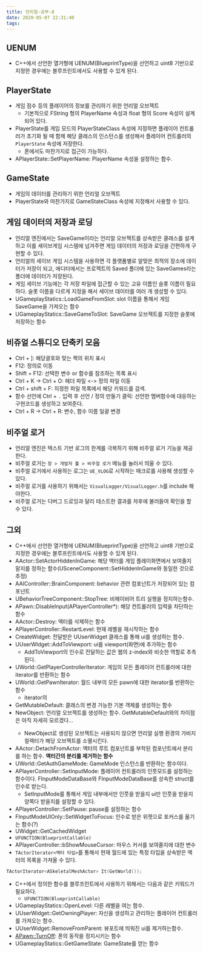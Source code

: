 ```yaml
---
title: 언리얼-공부-8
date: 2020-05-07 22:31:40
tags:
---
```


## UENUM
- C++에서 선언한 열거형에 UENUM(BlueprintType)을 선언하고 uint8 기반으로 지정한 경우에는 블루프린트에서도 사용할 수 있게 된다.

## PlayerState
- 게임 점수 등의 플레이어의 정보를 관리하기 위한 언리얼 오브젝트
	- 기본적으로 FString 형의 PlayerName 속성과 float 형의 Score 속성이 설계되어 있다.
- PlayerState를 게임 모드의 PlayerStateClass 속성에 지정하면 플레이어 컨트롤러가 초기화 될 때 함께 해당 클래스의 인스턴스를 생성해서 플레이어 컨트롤러의 `PlayerState` 속성에 저장한다.
	- 폰에서도 마찬가지로 접근이 가능하다.
- APlayerState::SetPlayerName: PlayerName 속성을 설정하는 함수.

## GameState
- 게임의 데이터를 관리하기 위한 언리얼 오브젝트
- PlayerState와 마찬가지로 GameStateClass 속성에 지정해서 사용할 수 있다.

## 게임 데이터의 저장과 로딩
- 언리얼 엔진에서는 SaveGame이라는 언리얼 오브젝트를 상속받은 클래스를 설계하고 이를 세이브게임 시스템에 넘겨주면 게임 데이터의 저장과 로딩을 간편하게 구현할 수 있다.
- 언리얼의 세이브 게임 시스템을 사용하면 각 플랫폼별로 알맞은 최적의 장소에 데이터가 저장이 되고, 에디터에서는 프로젝트의 Saved 폴더에 있는 SaveGames라는 폴더에 데이터가 저장된다.
- 게임 세이브 기능에는 각 저장 파일에 접근할 수 있는 고유 이름인 슬롯 이름이 필요하다. 슬롯 이름을 다르게 지정을 해서 세이브 데이터를 여러 개 생성할 수 있다.
- UGameplayStatics::LoadGameFromSlot: slot 이름을 통해서 게임 SaveGame을 가져오는 함수
- UGameplayStatics::SaveGameToSlot: SaveGame 오브젝트를 지정한 슬롯에 저장하는 함수

## 비쥬얼 스튜디오 단축키 모음
- Ctrl + ]: 해당괄호와 맞는 짝의 위치 표시
- F12: 정의로 이동
- Shift + F12: 선택한 변수 or 함수를 참조하는 목록 표시
- Ctrl + K -> Ctrl + O: 헤더 파일 <-> 정의 파일 이동
- Ctrl + shift + F: 지정한 파일 목록에서 해당 키워드를 검색.
- 함수 선언에 Ctrl + `.` 입력 후 선언 / 정의 만들기 클릭: 선언한 멤버함수에 대응하는 구현코드를 생성하고 보여준다.
- Ctrl + R -> Ctrl + R: 변수, 함수 이름 일괄 변경

## 비주얼 로거
- 언리얼 엔진은 텍스트 기반 로그의 한계를 극복하기 위해 비주얼 로거 기능을 제공한다.
- 비주얼 로거는 `창 > 개발자 툴 > 비주얼 로거` 메뉴를 눌러서 띄울 수 있다.
- 비주얼 로거에서 사용하는 로그는 `UE_VLOG`로 시작하는 매크로를 사용해 생성할 수 있다.
- 비주얼 로거를 사용하기 위해서는 `VisualLogger/VisualLogger.h`를 include 해야한다.
- 비주얼 로거는 디버그 드로잉과 달리 테스트한 결과를 차후에 불러들여 확인을 할 수 있다.

## 그외
- C++에서 선언한 열거형에 UENUM(BlueprintType)을 선언하고 uint8 기반으로 지정한 경우에는 블루프린트에서도 사용할 수 있게 된다.
- AActor::SetActorHiddenInGame: 해당 액터를 게임 플레이화면에서 보여줄지 말지를 정하는 함수(USceneComponent::SetHiddenInGame와 동일한 것으로 추정)
- AAIController::BrainComponent: behavior 관련 컴포넌트가 저장되어 있는 컴포넌트
- UBehaviorTreeComponent::StopTree: 비헤이비어 트리 실행을 정지하는함수.
- APawn::DisableInput(APlayerController*): 해당 컨트롤러의 입력을 차단하는 함수
- AActor::Destroy: 액터를 삭제하는 함수
- APlayerController::RestartLevel: 현재 레벨을 재시작하는 함수
- CreateWidget: 전달받은 UUserWidget 클래스를 통해 ui를 생성하는 함수.
- UUserWIdget::AddToViewport: ui를 viewport(화면)에 추가하는 함수
	- AddToViewport의 인수로 전달하는 값은 웹의 z-index와 비슷한 역할로 추측된다.
- UWorld::GetPlayerControllerIterator: 게임의 모든 플레이어 컨트롤러에 대한 iterator를 반환하는 함수
- UWorld::GetPawnIterator: 월드 내부의 모든 pawn에 대한 iterator를 반환하는 함수
	- iterator의 
- GetMutableDefault<T>: 클래스의 변경 가능한 기본 객체를 생성하는 함수
- NewObject<T>: 언리얼 오브젝트를 생성하는 함수. GetMutableDefault와의 차이점은 아직 자세히 모르겠다...
	- NewObject로 생성된 오브젝트는 사용되지 않으면 언리얼 실행 환경의 가비지 컬렉터가 해당 오브젝트를 소멸시킨다.
- AActor::DetachFromActor: 액터의 루트 컴포넌트를 부착된 컴포넌트에서 분리를 하는 함수. **액터간의 분리를 제거하는 함수**
- UWorld::GetAuthGameMode: GameMode 인스턴스를 반환하는 함수이다.
- APlayerController::SetInputMode: 플레이어 컨트롤러의 인풋모드를 설정하는 함수이다. FInputModeDataBase와 FInputModeDataBase를 상속한 struct를 인수로 받는다.
	- SetInputMode를 통해서 게임 내부에서만 인풋을 받을지 ui만 인풋을 받을지 양쪽다 받을지를 설정할 수 있다.
- APlayerController::SetPause: pause를 설정하는 함수
- FInputModeUIOnly::SetWidgetToFocus: 인수로 받은 위젯으로 포커스를 옮기는 함수(?)
- UWidget::GetCachedWidget
- `UFUNCTION(BlueprintCallable)`
- APlayerController::bShowMouseCursor: 마우스 커서를 보여줄지에 대한 변수
- `TActorIterator<액터 타입>`를 통해서 현재 월드에 있는 특정 타입을 상속받은 액터의 목록을 가져올 수 있다.
```C++
TActorIterator<ASkeletalMeshActor> It(GetWorld());
```
- C++에서 정의한 함수를 블루프린트에서 사용하기 위해서는 다음과 같은 키워드가 필요하다.
	- `UFUNCTION(BlueprintCallable)`
- UGameplayStatics::OpenLevel: 다른 레벨을 여는 함수.
- UUserWidget::GetOwningPlayer: 자신을 생성하고 관리하는 플레이어 컨트롤러를 가져오는 함수.
- UUserWidget::RemoveFromParent: 뷰포트에 띄워진 ui를 제거하는함수.
- [APawn::TurnOff](https://docs.unrealengine.com/en-US/API/Runtime/Engine/GameFramework/APawn/TurnOff/index.html): 폰의 동작을 정지시키는 함수
- UGameplayStatics::GetGameState: GameState를 얻는 함수
